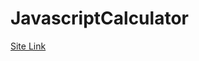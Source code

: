 # JavascriptCalculator

[Site Link](https://tathagatachakrabortygit.github.io/JavascriptCalculator/)
